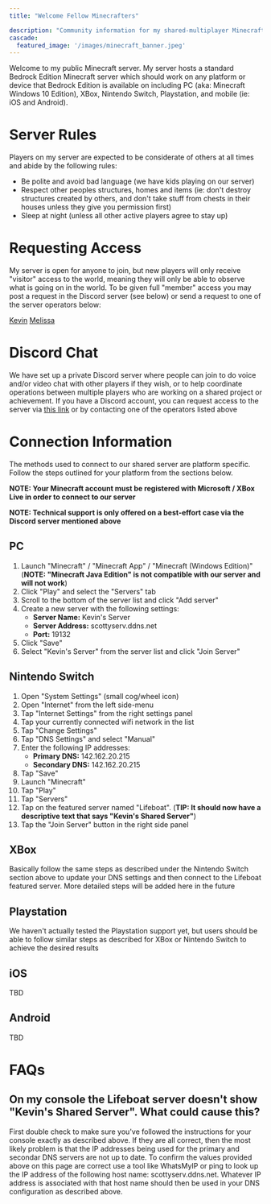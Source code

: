 ```yaml
---
title: "Welcome Fellow Minecrafters"

description: "Community information for my shared-multiplayer Minecraft server"
cascade:
  featured_image: '/images/minecraft_banner.jpeg'
---
```


Welcome to my public Minecraft server. My server hosts a standard Bedrock Edition Minecraft server which should work on any platform or device that Bedrock Edition is available on including PC (aka: Minecraft Windows 10 Edition), XBox, Nintendo Switch, Playstation, and mobile (ie: iOS and Android).

# Server Rules

Players on my server are expected to be considerate of others at all times and abide by the following rules:

* Be polite and avoid bad language (we have kids playing on our server)
* Respect other peoples structures, homes and items (ie: don't destroy structures created by others, and don't take stuff from chests in their houses unless they give you permission first)
* Sleep at night (unless all other active players agree to stay up)


# Requesting Access

My server is open for anyone to join, but new players will only receive "visitor" access to the world, meaning they will only be able to observe what is going on in the world. To be given full "member" access you may post a request in the Discord server (see below) or send a request to one of the server operators below:

[Kevin](thefriendlycoder@gmail.com)
[Melissa](ccimelissa@hotmail.com)

# Discord Chat

We have set up a private Discord server where people can join to do voice and/or video chat with other players if they wish, or to help coordinate operations between multiple players who are working on a shared project or achievement. If you have a Discord account, you can request access to the server via [this link](https://discord.gg/Qumm3Dqh) or by contacting one of the operators listed above

# Connection Information

The methods used to connect to our shared server are platform specific. Follow the steps outlined for your platform from the sections below.

**NOTE: Your Minecraft account must be registered with Microsoft / XBox Live in order to connect to our server**

**NOTE: Technical support is only offered on a best-effort case via the Discord server mentioned above**

## PC

1. Launch "Minecraft" / "Minecraft App" / "Minecraft (Windows Edition)" (**NOTE: "Minecraft Java Edition" is not compatible with our server and will not work**)
1. Click "Play" and select the "Servers" tab
1. Scroll to the bottom of the server list and click "Add server"
1. Create a new server with the following settings:
   * **Server Name:** Kevin's Server
   * **Server Address:** scottyserv.ddns.net
   * **Port:** 19132
1. Click "Save"
1. Select "Kevin's Server" from the server list and click "Join Server"

## Nintendo Switch

1. Open "System Settings" (small cog/wheel icon)
1. Open "Internet" from the left side-menu
1. Tap "Internet Settings" from the right settings panel
1. Tap your currently connected wifi network in the list
1. Tap "Change Settings"
1. Tap "DNS Settings" and select "Manual"
1. Enter the following IP addresses:
   * **Primary DNS:** 142.162.20.215
   * **Secondary DNS:** 142.162.20.215
1. Tap "Save"
1. Launch "Minecraft"
1. Tap "Play"
1. Tap "Servers"
1. Tap on the featured server named "Lifeboat". (**TIP: It should now have a descriptive text that says "Kevin's Shared Server"**)
1. Tap the "Join Server" button in the right side panel

## XBox

Basically follow the same steps as described under the Nintendo Switch section above to update your DNS settings and then connect to the Lifeboat featured server. More detailed steps will be added here in the future

## Playstation

We haven't actually tested the Playstation support yet, but users should be able to follow similar steps as described for XBox or Nintendo Switch to achieve the desired results

## iOS

TBD

## Android

TBD

# FAQs

## On my console the Lifeboat server doesn't show "Kevin's Shared Server". What could cause this?

First double check to make sure you've followed the instructions for your console exactly as described above. If they are all correct, then the most likely problem is that the IP addresses being used for the primary and secondar DNS servers are not up to date. To confirm the values provided above on this page are correct use a tool like WhatsMyIP or ping to look up the IP address of the following host name: scottyserv.ddns.net. Whatever IP address is associated with that host name should then be used in your DNS configuration as described above.